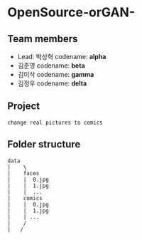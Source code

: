 # OpenSource-orGAN-
## Team members
- Lead: 박상혁 codename: **alpha**
- 김준영 codename: **beta**
- 김이삭 codename: **gamma**
- 김정우 codename: **delta**
## Project
```
change real pictures to comics
```
## Folder structure
```
data
|    \
|    faces
|    |  0.jpg
|    |  1.jpg
|    |  ...
|    comics
|    |  0.jpg
|    |  1.jpg
|    | ...
|    /
|   /   
```
